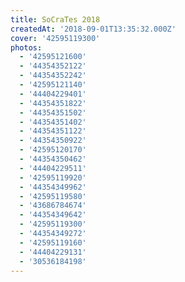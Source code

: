 ```yaml
---
title: SoCraTes 2018
createdAt: '2018-09-01T13:35:32.000Z'
cover: '42595119300'
photos:
  - '42595121600'
  - '44354352122'
  - '44354352242'
  - '42595121140'
  - '44404229401'
  - '44354351822'
  - '44354351502'
  - '44354351402'
  - '44354351122'
  - '44354350922'
  - '42595120170'
  - '44354350462'
  - '44404229511'
  - '42595119920'
  - '44354349962'
  - '42595119580'
  - '43686784674'
  - '44354349642'
  - '42595119300'
  - '44354349272'
  - '42595119160'
  - '44404229131'
  - '30536184198'
---
```


